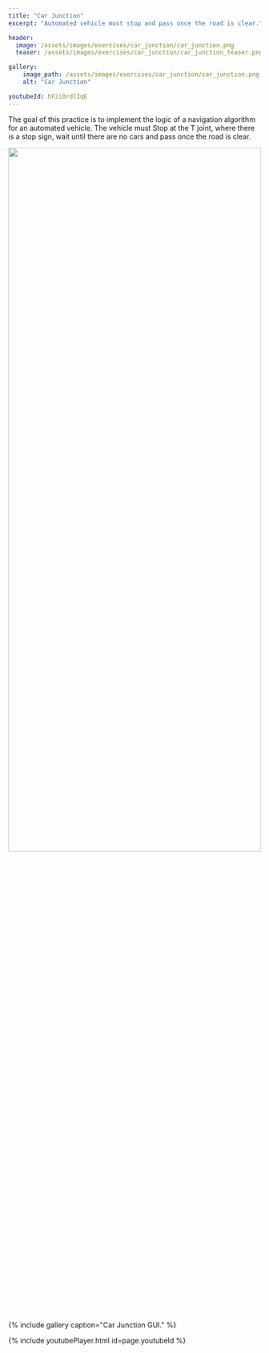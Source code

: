 ```yaml
---
title: "Car Junction"
excerpt: "Automated vehicle must stop and pass once the road is clear."

header:
  image: /assets/images/exercises/car_junction/car_junction.png
  teaser: /assets/images/exercises/car_junction/car_junction_teaser.png

gallery:
    image_path: /assets/images/exercises/car_junction/car_junction.png
    alt: "Car Junction"

youtubeId: hF2i0rdlIqE
---
```


The goal of this practice is to implement the logic of a navigation algorithm for an automated vehicle. The vehicle must Stop at the T joint, where there is a stop sign, wait until there are no cars and pass once the road is clear.


<img src="/assets/images/exercises/car_junction/car_junction_2.png" width="100%" height="60%">
{% include gallery caption="Car Junction GUI." %}

{% include youtubePlayer.html id=page.youtubeId %}

